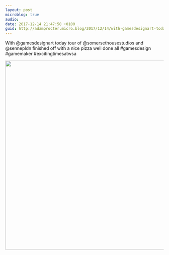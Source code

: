 ```yaml
---
layout: post
microblog: true
audio: 
date: 2017-12-14 21:47:58 +0100
guid: http://adamprocter.micro.blog/2017/12/14/with-gamesdesignart-today.html
---
```

With @gamesdesignart today tour of @somersethousestudios and @sennepldn finished off with a nice pizza well done all #gamesdesign #gamemaker #excitingtimesatwsa

<img src="http://discursive.adamprocter.co.uk/uploads/2017/b56a4f4e76.jpg" width="600" height="600" />
